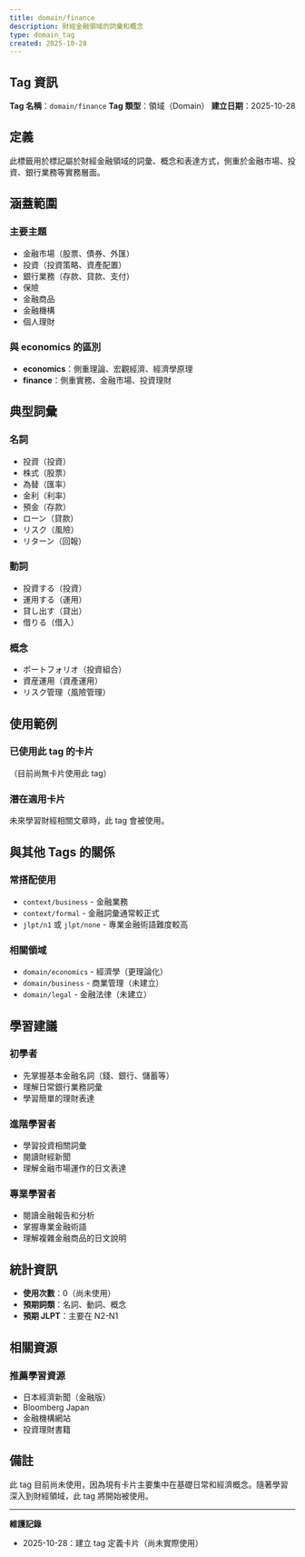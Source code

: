 ```yaml
---
title: domain/finance
description: 財經金融領域的詞彙和概念
type: domain_tag
created: 2025-10-28
---
```


## Tag 資訊

**Tag 名稱**：`domain/finance`
**Tag 類型**：領域（Domain）
**建立日期**：2025-10-28

## 定義

此標籤用於標記屬於財經金融領域的詞彙、概念和表達方式，側重於金融市場、投資、銀行業務等實務層面。

## 涵蓋範圍

### 主要主題
- 金融市場（股票、債券、外匯）
- 投資（投資策略、資產配置）
- 銀行業務（存款、貸款、支付）
- 保險
- 金融商品
- 金融機構
- 個人理財

### 與 economics 的區別
- **economics**：側重理論、宏觀經濟、經濟學原理
- **finance**：側重實務、金融市場、投資理財

## 典型詞彙

### 名詞
- 投資（投資）
- 株式（股票）
- 為替（匯率）
- 金利（利率）
- 預金（存款）
- ローン（貸款）
- リスク（風險）
- リターン（回報）

### 動詞
- 投資する（投資）
- 運用する（運用）
- 貸し出す（貸出）
- 借りる（借入）

### 概念
- ポートフォリオ（投資組合）
- 資産運用（資產運用）
- リスク管理（風險管理）

## 使用範例

### 已使用此 tag 的卡片
（目前尚無卡片使用此 tag）

### 潛在適用卡片
未來學習財經相關文章時，此 tag 會被使用。

## 與其他 Tags 的關係

### 常搭配使用
- `context/business` - 金融業務
- `context/formal` - 金融詞彙通常較正式
- `jlpt/n1` 或 `jlpt/none` - 專業金融術語難度較高

### 相關領域
- `domain/economics` - 經濟學（更理論化）
- `domain/business` - 商業管理（未建立）
- `domain/legal` - 金融法律（未建立）

## 學習建議

### 初學者
- 先掌握基本金融名詞（錢、銀行、儲蓄等）
- 理解日常銀行業務詞彙
- 學習簡單的理財表達

### 進階學習者
- 學習投資相關詞彙
- 閱讀財經新聞
- 理解金融市場運作的日文表達

### 專業學習者
- 閱讀金融報告和分析
- 掌握專業金融術語
- 理解複雜金融商品的日文說明

## 統計資訊

- **使用次數**：0（尚未使用）
- **預期詞類**：名詞、動詞、概念
- **預期 JLPT**：主要在 N2-N1

## 相關資源

### 推薦學習資源
- 日本經濟新聞（金融版）
- Bloomberg Japan
- 金融機構網站
- 投資理財書籍

## 備註

此 tag 目前尚未使用，因為現有卡片主要集中在基礎日常和經濟概念。隨著學習深入到財經領域，此 tag 將開始被使用。

---

**維護記錄**
- 2025-10-28：建立 tag 定義卡片（尚未實際使用）
